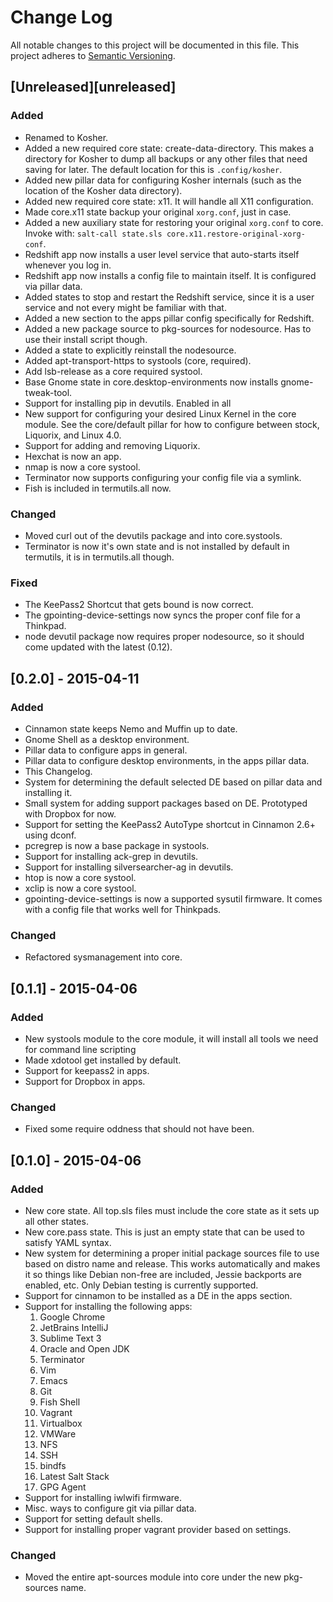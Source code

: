 # Change Log
All notable changes to this project will be documented in this file.
This project adheres to [Semantic Versioning](http://semver.org/).

## [Unreleased][unreleased]
### Added
- Renamed to Kosher.
- Added a new required core state: create-data-directory. This makes a directory
for Kosher to dump all backups or any other files that need saving for later.
The default location for this is `.config/kosher`.
- Added new pillar data for configuring Kosher internals (such as the location
of the Kosher data directory).
- Added new required core state: x11. It will handle all X11 configuration.
- Made core.x11 state backup your original `xorg.conf`, just in case.
- Added a new auxiliary state for restoring your original `xorg.conf` to core.
Invoke with: `salt-call state.sls core.x11.restore-original-xorg-conf`.
- Redshift app now installs a user level service that auto-starts itself whenever
you log in.
- Redshift app now installs a config file to maintain itself. It is configured
via pillar data.
- Added states to stop and restart the Redshift service, since it is a user
service and not every might be familiar with that.
- Added a new section to the apps pillar config specifically for Redshift.
- Added a new package source to pkg-sources for nodesource. Has to use their
install script though.
- Added a state to explicitly reinstall the nodesource.
- Added apt-transport-https to systools (core, required).
- Add lsb-release as a core required systool.
- Base Gnome state in core.desktop-environments now installs gnome-tweak-tool.
- Support for installing pip in devutils. Enabled in all
- New support for configuring your desired Linux Kernel in the core module.
See the core/default pillar for how to configure between stock, Liquorix,
and Linux 4.0.
- Support for adding and removing Liquorix.
- Hexchat is now an app.
- nmap is now a core systool.
- Terminator now supports configuring your config file via a symlink.
- Fish is included in termutils.all now.


### Changed
- Moved curl out of the devutils package and into core.systools.
- Terminator is now it's own state and is not installed by default in termutils,
it is in termutils.all though.

### Fixed
- The KeePass2 Shortcut that gets bound is now correct.
- The gpointing-device-settings now syncs the proper conf file for a Thinkpad.
- node devutil package now requires proper nodesource, so it should come updated
with the latest (0.12).

## [0.2.0] - 2015-04-11
### Added
- Cinnamon state keeps Nemo and Muffin up to date.
- Gnome Shell as a desktop environment.
- Pillar data to configure apps in general.
- Pillar data to configure desktop environments, in the apps pillar data.
- This Changelog.
- System for determining the default selected DE based on pillar data and
installing it.
- Small system for adding support packages based on DE. Prototyped with
Dropbox for now.
- Support for setting the KeePass2 AutoType shortcut in Cinnamon 2.6+
using dconf.
- pcregrep is now a base package in systools.
- Support for installing ack-grep in devutils.
- Support for installing silversearcher-ag in devutils.
- htop is now a core systool.
- xclip is now a core systool.
- gpointing-device-settings is now a supported sysutil firmware. It comes
with a config file that works well for Thinkpads.

### Changed
- Refactored sysmanagement into core.

## [0.1.1] - 2015-04-06
### Added
- New systools module to the core module, it will install all tools we need
for command line scripting
- Made xdotool get installed by default.
- Support for keepass2 in apps.
- Support for Dropbox in apps.

### Changed
- Fixed some require oddness that should not have been.

## [0.1.0] - 2015-04-06
### Added
- New core state. All top.sls files must include the core state as it sets up
all other states.
- New core.pass state. This is just an empty state that can be used to satisfy
YAML syntax.
- New system for determining a proper initial package sources file to use based
on distro name and release. This works automatically and makes it so things like Debian
non-free are included, Jessie backports are enabled, etc. Only Debian testing is currently
supported.
- Support for cinnamon to be installed as a DE in the apps section.
- Support for installing the following apps:
  1. Google Chrome
  2. JetBrains IntelliJ
  3. Sublime Text 3
  4. Oracle and Open JDK
  5. Terminator
  6. Vim
  7. Emacs
  8. Git
  9. Fish Shell
  10. Vagrant
  11. Virtualbox
  12. VMWare
  13. NFS
  14. SSH
  15. bindfs
  16. Latest Salt Stack
  17. GPG Agent
- Support for installing iwlwifi firmware.
- Misc. ways to configure git via pillar data.
- Support for setting default shells.
- Support for installing proper vagrant provider based on settings.

### Changed
- Moved the entire apt-sources module into core under the new pkg-sources name.
